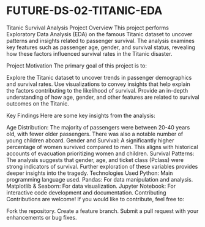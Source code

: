 # FUTURE-DS-02-TITANIC-EDA

Titanic Survival Analysis Project
Overview
This project performs Exploratory Data Analysis (EDA) on the famous Titanic dataset to uncover patterns and insights related to passenger survival. The analysis examines key features such as passenger age, gender, and survival status, revealing how these factors influenced survival rates in the Titanic disaster.

Project Motivation
The primary goal of this project is to:

Explore the Titanic dataset to uncover trends in passenger demographics and survival rates.
Use visualizations to convey insights that help explain the factors contributing to the likelihood of survival.
Provide an in-depth understanding of how age, gender, and other features are related to survival outcomes on the Titanic.

Key Findings
Here are some key insights from the analysis:

Age Distribution: The majority of passengers were between 20-40 years old, with fewer older passengers. There was also a notable number of young children aboard.
Gender and Survival: A significantly higher percentage of women survived compared to men. This aligns with historical accounts of evacuation prioritizing women and children.
Survival Patterns: The analysis suggests that gender, age, and ticket class (Pclass) were strong indicators of survival. Further exploration of these variables provides deeper insights into the tragedy.
Technologies Used
Python: Main programming language used.
Pandas: For data manipulation and analysis.
Matplotlib & Seaborn: For data visualization.
Jupyter Notebook: For interactive code development and documentation.
Contributing
Contributions are welcome! If you would like to contribute, feel free to:

Fork the repository.
Create a feature branch.
Submit a pull request with your enhancements or bug fixes.

